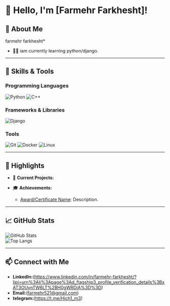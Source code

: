 # 👋 Hello, I'm [Farmehr Farkhesht]!  


## 🚀 About Me  
farmehr farkhesht*  
- 👨‍💻 iam currently learning python/django.      


---

## 💼 Skills & Tools  

### Programming Languages  
![Python](https://img.shields.io/badge/-Python-3776AB?style=flat-square&logo=python&logoColor=white)
![C++](https://img.shields.io/badge/-C++-00599C?style=flat-square&logo=c%2B%2B&logoColor=white)
### Frameworks & Libraries  
![Django](https://img.shields.io/badge/-Django-092E20?style=flat-square&logo=django&logoColor=white)

### Tools  
![Git](https://img.shields.io/badge/-Git-F05032?style=flat-square&logo=git&logoColor=white)
![Docker](https://img.shields.io/badge/-Docker-2496ED?style=flat-square&logo=docker&logoColor=white)
![Linux](https://img.shields.io/badge/-Linux-FCC624?style=flat-square&logo=linux&logoColor=black)

---

## 🌟 Highlights  
- 🔭 **Current Projects:**   

- 🎓 **Achievements:**  
  - [Award/Certificate Name](https://example.com): Description.  

---

## 📈 GitHub Stats  

![GitHub Stats](https://github-readme-stats.vercel.app/api?username=YourUsername&show_icons=true&theme=radical&hide=stars)  
![Top Langs](https://github-readme-stats.vercel.app/api/top-langs/?username=YourUsername&layout=compact&theme=radical)  

---

## 📫 Connect with Me  
- **LinkedIn:**(https://www.linkedin.com/in/farmehr-farkhesht/?lipi=urn%3Ali%3Apage%3Ad_flagship3_profile_verification_details%3BxAT3OUynTW6LT%2BH0gWRDjA%3D%3D)  
- **Email:**(farmehr521@gmail.com)  
- **telegram:**(https://t.me/Hich1_m3)

